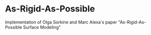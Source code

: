 # As-Rigid-As-Possible
Implementation of Olga Sorkine and Marc Alexa's paper "As-Rigid-As-Possible Surface Modeling"
